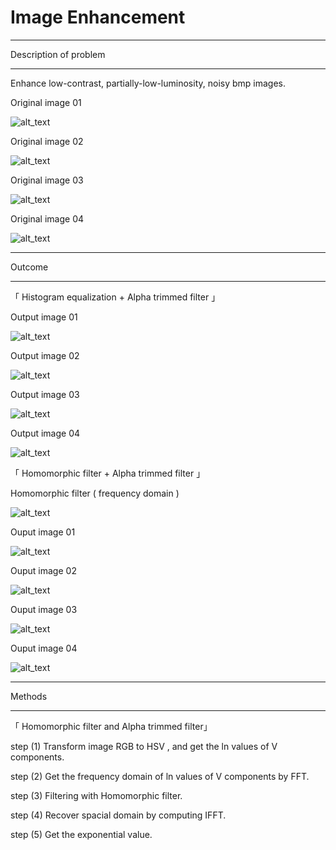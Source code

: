 # Image Enhancement

---

Description of problem

---

Enhance low-contrast, partially-low-luminosity, noisy bmp images.


Original image 01


![alt_text](https://github.com/wei-lin-liao/Computer-Vision-and-Image-Processing/blob/master/Image-Enhancement/images/input1.bmp)

Original image 02

![alt_text](https://github.com/wei-lin-liao/Computer-Vision-and-Image-Processing/blob/master/Image-Enhancement/images/input2.bmp)

Original image 03

![alt_text](https://github.com/wei-lin-liao/Computer-Vision-and-Image-Processing/blob/master/Image-Enhancement/images/input3.bmp)

Original image 04

![alt_text](https://github.com/wei-lin-liao/Computer-Vision-and-Image-Processing/blob/master/Image-Enhancement/images/input4.bmp)


---

Outcome

---

「 Histogram equalization + Alpha trimmed filter 」

Output image 01 

![alt_text](https://github.com/wei-lin-liao/Computer-Vision-and-Image-Processing/blob/master/Image-Enhancement/images/output1_histogram.bmp)

Output image 02 

![alt_text](https://github.com/wei-lin-liao/Computer-Vision-and-Image-Processing/blob/master/Image-Enhancement/images/output2_histogram.bmp)

Output image 03

![alt_text](https://github.com/wei-lin-liao/Computer-Vision-and-Image-Processing/blob/master/Image-Enhancement/images/output3_histogram.bmp)

Output image 04 

![alt_text](https://github.com/wei-lin-liao/Computer-Vision-and-Image-Processing/blob/master/Image-Enhancement/images/output4_histogram.bmp)

「 Homomorphic filter + Alpha trimmed filter 」

Homomorphic filter ( frequency domain )

![alt_text](https://github.com/wei-lin-liao/Computer-Vision-and-Image-Processing/blob/master/Image-Enhancement/images/Homomorphic_filter.PNG)

Ouput image 01

![alt_text](https://github.com/wei-lin-liao/Computer-Vision-and-Image-Processing/blob/master/Image-Enhancement/images/output1_homomorphic.bmp)

Ouput image 02

![alt_text](https://github.com/wei-lin-liao/Computer-Vision-and-Image-Processing/blob/master/Image-Enhancement/images/output2_homomorphic.bmp)

Ouput image 03

![alt_text](https://github.com/wei-lin-liao/Computer-Vision-and-Image-Processing/blob/master/Image-Enhancement/images/output3_homomorphic.bmp)

Ouput image 04

![alt_text](https://github.com/wei-lin-liao/Computer-Vision-and-Image-Processing/blob/master/Image-Enhancement/images/output4_homomorphic.bmp)

---

Methods

---

「 Homomorphic filter and Alpha trimmed filter」

step (1) Transform image RGB to HSV , and get the ln values of V components.

step (2) Get the frequency domain of ln values of V components by FFT.

step (3) Filtering with Homomorphic filter.

step (4) Recover spacial domain by computing IFFT. 

step (5) Get the exponential value.

